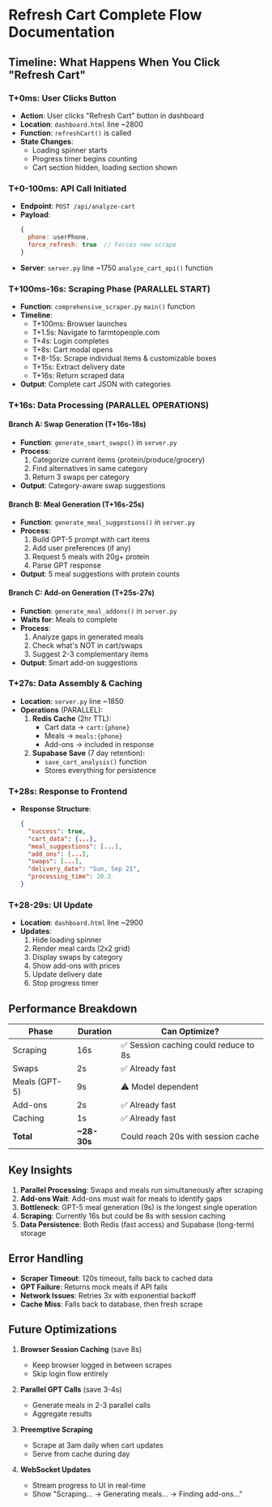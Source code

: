 # Refresh Cart Complete Flow Documentation

## Timeline: What Happens When You Click "Refresh Cart"

### T+0ms: User Clicks Button
- **Action**: User clicks "Refresh Cart" button in dashboard
- **Location**: `dashboard.html` line ~2800
- **Function**: `refreshCart()` is called
- **State Changes**:
  - Loading spinner starts
  - Progress timer begins counting
  - Cart section hidden, loading section shown

### T+0-100ms: API Call Initiated
- **Endpoint**: `POST /api/analyze-cart`
- **Payload**:
  ```javascript
  {
    phone: userPhone,
    force_refresh: true  // Forces new scrape
  }
  ```
- **Server**: `server.py` line ~1750 `analyze_cart_api()` function

### T+100ms-16s: Scraping Phase (PARALLEL START)
- **Function**: `comprehensive_scraper.py` `main()` function
- **Timeline**:
  - T+100ms: Browser launches
  - T+1.5s: Navigate to farmtopeople.com
  - T+4s: Login completes
  - T+8s: Cart modal opens
  - T+8-15s: Scrape individual items & customizable boxes
  - T+15s: Extract delivery date
  - T+16s: Return scraped data
- **Output**: Complete cart JSON with categories

### T+16s: Data Processing (PARALLEL OPERATIONS)

#### Branch A: Swap Generation (T+16s-18s)
- **Function**: `generate_smart_swaps()` in `server.py`
- **Process**:
  1. Categorize current items (protein/produce/grocery)
  2. Find alternatives in same category
  3. Return 3 swaps per category
- **Output**: Category-aware swap suggestions

#### Branch B: Meal Generation (T+16s-25s)
- **Function**: `generate_meal_suggestions()` in `server.py`
- **Process**:
  1. Build GPT-5 prompt with cart items
  2. Add user preferences (if any)
  3. Request 5 meals with 20g+ protein
  4. Parse GPT response
- **Output**: 5 meal suggestions with protein counts

#### Branch C: Add-on Generation (T+25s-27s)
- **Function**: `generate_meal_addons()` in `server.py`
- **Waits for**: Meals to complete
- **Process**:
  1. Analyze gaps in generated meals
  2. Check what's NOT in cart/swaps
  3. Suggest 2-3 complementary items
- **Output**: Smart add-on suggestions

### T+27s: Data Assembly & Caching
- **Location**: `server.py` line ~1850
- **Operations** (PARALLEL):
  1. **Redis Cache** (2hr TTL):
     - Cart data → `cart:{phone}`
     - Meals → `meals:{phone}`
     - Add-ons → included in response
  2. **Supabase Save** (7 day retention):
     - `save_cart_analysis()` function
     - Stores everything for persistence

### T+28s: Response to Frontend
- **Response Structure**:
  ```json
  {
    "success": true,
    "cart_data": {...},
    "meal_suggestions": [...],
    "add_ons": [...],
    "swaps": [...],
    "delivery_date": "Sun, Sep 21",
    "processing_time": 28.2
  }
  ```

### T+28-29s: UI Update
- **Location**: `dashboard.html` line ~2900
- **Updates**:
  1. Hide loading spinner
  2. Render meal cards (2x2 grid)
  3. Display swaps by category
  4. Show add-ons with prices
  5. Update delivery date
  6. Stop progress timer

## Performance Breakdown

| Phase | Duration | Can Optimize? |
|-------|----------|--------------|
| Scraping | 16s | ✅ Session caching could reduce to 8s |
| Swaps | 2s | ✅ Already fast |
| Meals (GPT-5) | 9s | ⚠️ Model dependent |
| Add-ons | 2s | ✅ Already fast |
| Caching | 1s | ✅ Already fast |
| **Total** | **~28-30s** | Could reach 20s with session cache |

## Key Insights

1. **Parallel Processing**: Swaps and meals run simultaneously after scraping
2. **Add-ons Wait**: Add-ons must wait for meals to identify gaps
3. **Bottleneck**: GPT-5 meal generation (9s) is the longest single operation
4. **Scraping**: Currently 16s but could be 8s with session caching
5. **Data Persistence**: Both Redis (fast access) and Supabase (long-term) storage

## Error Handling

- **Scraper Timeout**: 120s timeout, falls back to cached data
- **GPT Failure**: Returns mock meals if API fails
- **Network Issues**: Retries 3x with exponential backoff
- **Cache Miss**: Falls back to database, then fresh scrape

## Future Optimizations

1. **Browser Session Caching** (save 8s)
   - Keep browser logged in between scrapes
   - Skip login flow entirely

2. **Parallel GPT Calls** (save 3-4s)
   - Generate meals in 2-3 parallel calls
   - Aggregate results

3. **Preemptive Scraping**
   - Scrape at 3am daily when cart updates
   - Serve from cache during day

4. **WebSocket Updates**
   - Stream progress to UI in real-time
   - Show "Scraping... → Generating meals... → Finding add-ons..."